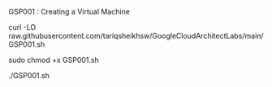 GSP001 : Creating a Virtual Machine 

curl -LO raw.githubusercontent.com/tariqsheikhsw/GoogleCloudArchitectLabs/main/GSP001.sh

sudo chmod +x GSP001.sh

./GSP001.sh


